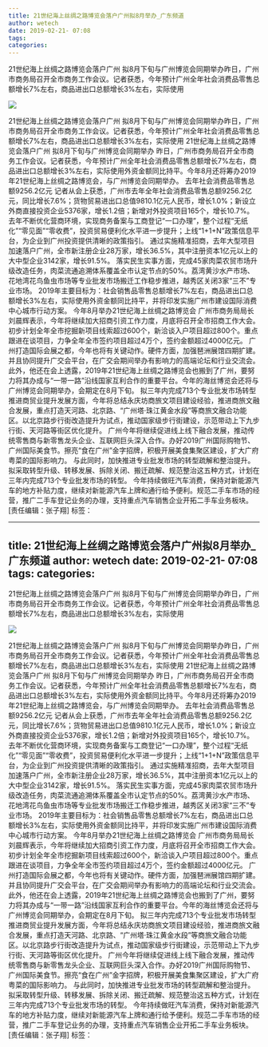 ```yaml
---
title: 21世纪海上丝绸之路博览会落户广州拟8月举办_广东频道
author: wetech
date: 2019-02-21- 07:08
tags: 
categories: 
---
```

21世纪海上丝绸之路博览会落户广州 拟8月下旬与广州博览会同期举办昨日，广州市商务局召开全市商务工作会议。记者获悉，今年预计广州全年社会消费品零售总额增长7%左右，商品进出口总额增长3%左右，实际使用
<!-- more -->
                
<img align="center" border="0" src="http://p2.ifengimg.com/a/2016/0810/204c433878d5cf9size1_w16_h16.png" />
                
                
            
21世纪海上丝绸之路博览会落户广州 拟8月下旬与广州博览会同期举办昨日，广州市商务局召开全市商务工作会议。记者获悉，今年预计广州全年社会消费品零售总额增长7%左右，商品进出口总额增长3%左右，实际使用
21世纪海上丝绸之路博览会落户广州 拟8月下旬与广州博览会同期举办
昨日，广州市商务局召开全市商务工作会议。记者获悉，今年预计广州全年社会消费品零售总额增长7%左右，商品进出口总额增长3%左右，实际使用外资金额同比持平。今年8月还将筹办2019年21世纪海上丝绸之路博览会，与广州博览会同期举办。
去年社会消费品零售总额9256.2亿元
记者从会上获悉，广州市去年全年社会消费品零售总额9256.2亿元，同比增长7.6%；货物贸易进出口总值9810.1亿元人民币，增长1.0%；新设立外商直接投资企业5376家，增长1.2倍；新增对外投资项目165个，增长10.7%。
去年不断优化营商环境，实现商务备案与工商登记“一口办理”，整个过程“无纸化”“零见面”“零收费”，投资贸易便利化水平进一步提升；上线“1+1+N”政策信息平台，为企业到广州投资提供清晰的政策指引。
通过实施精准招商，去年大型项目加速落户广州，全市新注册企业28万家，增长36.5%，其中注册资本1亿元以上的大中型企业3142家，增长91.5%。
落实民生实事方面，完成45家肉菜农贸市场升级改造任务，肉菜流通追溯体系覆盖全市认定节点的50%。荔湾黄沙水产市场、花地湾花鸟鱼虫市场等专业批发市场搬迁工作稳步推进，越秀区关闭3家“三不”专业市场。
2019年主要目标为：社会销售品零售总额增长7%左右，商品进出口总额增长3%左右，实际使用外资金额同比持平，并将印发实施广州市建设国际消费中心城市行动方案。
今年8月举办21世纪海上丝绸之路博览会
广州市商务局局长刘晨辉表示，今年将继续加大招商引资工作力度，月底将召开全市招商工作大会。初步计划全年全市挖掘新项目线索超过600个，新洽谈入户项目超过800个。重点跟进在谈项目，力争全年全市签约项目超过4万个，签约金额超过4000亿元。
广州打造国际会展之都，今年也将有关键动作。硬件方面，加强琶洲展馆四期扩建。并且协同提升广交会平台，在广交会期间举办有影响力的高端论坛和行业交流会。
此外，他还在会上透露，2019年21世纪海上丝绸之路博览会也搬到了广州，要努力将其办成与“一带一路”沿线国家互利合作的重要平台。今年的海丝博览会还将与广州博览会同期举办，会期定在8月下旬。
拟三年内完成713个专业批发市场转型
推进商贸业提升发展方面，今年将总结永庆坊商旅文项目建设经验，推进商旅文融合发展，重点打造天河路、北京路、“广州塔·珠江黄金水段”等商旅文融合功能区。以北京路步行街改造提升为试点，推动国家级步行街建设，示范带动上下九步行街、天河路等街区优化提升。
广州今年将继续促进线上线下融合发展，推动传统零售商与新零售龙头企业、互联网巨头深入合作。办好2019广州国际购物节、广州国际美食节。擦亮“食在广州”金字招牌，积极开展美食集聚区建设，扩大广府粤菜的国际影响力。
与此同时，加快推进专业批发市场的转型疏解和整治提升。拟采取转型升级、转移发展、拆除关闭、搬迁疏解、规范整治这五种方式，计划在三年内完成713个专业批发市场的转型。
今年持续做旺汽车消费，保持对新能源汽车的地方补贴力度，继续对新能源汽车上牌和通行给予便利。规范二手车市场的经营，推广二手车登记业务的办理，支持重点汽车销售企业开拓二手车业务板块。
[责任编辑：张子翔]
标签：
 
             
---
title: 21世纪海上丝绸之路博览会落户广州拟8月举办_广东频道
author: wetech
date: 2019-02-21- 07:08
tags: 
categories: 
---
21世纪海上丝绸之路博览会落户广州 拟8月下旬与广州博览会同期举办昨日，广州市商务局召开全市商务工作会议。记者获悉，今年预计广州全年社会消费品零售总额增长7%左右，商品进出口总额增长3%左右，实际使用
<!-- more -->
                
<img align="center" border="0" src="http://p2.ifengimg.com/a/2016/0810/204c433878d5cf9size1_w16_h16.png" />
                
                
            
21世纪海上丝绸之路博览会落户广州 拟8月下旬与广州博览会同期举办昨日，广州市商务局召开全市商务工作会议。记者获悉，今年预计广州全年社会消费品零售总额增长7%左右，商品进出口总额增长3%左右，实际使用
21世纪海上丝绸之路博览会落户广州 拟8月下旬与广州博览会同期举办
昨日，广州市商务局召开全市商务工作会议。记者获悉，今年预计广州全年社会消费品零售总额增长7%左右，商品进出口总额增长3%左右，实际使用外资金额同比持平。今年8月还将筹办2019年21世纪海上丝绸之路博览会，与广州博览会同期举办。
去年社会消费品零售总额9256.2亿元
记者从会上获悉，广州市去年全年社会消费品零售总额9256.2亿元，同比增长7.6%；货物贸易进出口总值9810.1亿元人民币，增长1.0%；新设立外商直接投资企业5376家，增长1.2倍；新增对外投资项目165个，增长10.7%。
去年不断优化营商环境，实现商务备案与工商登记“一口办理”，整个过程“无纸化”“零见面”“零收费”，投资贸易便利化水平进一步提升；上线“1+1+N”政策信息平台，为企业到广州投资提供清晰的政策指引。
通过实施精准招商，去年大型项目加速落户广州，全市新注册企业28万家，增长36.5%，其中注册资本1亿元以上的大中型企业3142家，增长91.5%。
落实民生实事方面，完成45家肉菜农贸市场升级改造任务，肉菜流通追溯体系覆盖全市认定节点的50%。荔湾黄沙水产市场、花地湾花鸟鱼虫市场等专业批发市场搬迁工作稳步推进，越秀区关闭3家“三不”专业市场。
2019年主要目标为：社会销售品零售总额增长7%左右，商品进出口总额增长3%左右，实际使用外资金额同比持平，并将印发实施广州市建设国际消费中心城市行动方案。
今年8月举办21世纪海上丝绸之路博览会
广州市商务局局长刘晨辉表示，今年将继续加大招商引资工作力度，月底将召开全市招商工作大会。初步计划全年全市挖掘新项目线索超过600个，新洽谈入户项目超过800个。重点跟进在谈项目，力争全年全市签约项目超过4万个，签约金额超过4000亿元。
广州打造国际会展之都，今年也将有关键动作。硬件方面，加强琶洲展馆四期扩建。并且协同提升广交会平台，在广交会期间举办有影响力的高端论坛和行业交流会。
此外，他还在会上透露，2019年21世纪海上丝绸之路博览会也搬到了广州，要努力将其办成与“一带一路”沿线国家互利合作的重要平台。今年的海丝博览会还将与广州博览会同期举办，会期定在8月下旬。
拟三年内完成713个专业批发市场转型
推进商贸业提升发展方面，今年将总结永庆坊商旅文项目建设经验，推进商旅文融合发展，重点打造天河路、北京路、“广州塔·珠江黄金水段”等商旅文融合功能区。以北京路步行街改造提升为试点，推动国家级步行街建设，示范带动上下九步行街、天河路等街区优化提升。
广州今年将继续促进线上线下融合发展，推动传统零售商与新零售龙头企业、互联网巨头深入合作。办好2019广州国际购物节、广州国际美食节。擦亮“食在广州”金字招牌，积极开展美食集聚区建设，扩大广府粤菜的国际影响力。
与此同时，加快推进专业批发市场的转型疏解和整治提升。拟采取转型升级、转移发展、拆除关闭、搬迁疏解、规范整治这五种方式，计划在三年内完成713个专业批发市场的转型。
今年持续做旺汽车消费，保持对新能源汽车的地方补贴力度，继续对新能源汽车上牌和通行给予便利。规范二手车市场的经营，推广二手车登记业务的办理，支持重点汽车销售企业开拓二手车业务板块。
[责任编辑：张子翔]
标签：
 
             
